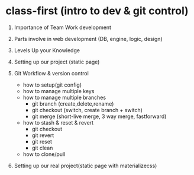 # class-first (intro to dev & git control)

1. Importance of Team Work development
2. Parts involve in web development (DB, engine, logic, design)
3. Levels Up your Knowledge
3. Setting up our project (static page)
4. Git Workflow & version control
	- how to setup(git config)
	- how to manage multiple keys
	- how to manage multiple branches
		- git branch (create,delete,rename)
		- git checkout (switch, create branch + switch)
		- git merge (short-live merge, 3 way merge, fastforward)
	- how to stash & reset & revert
		- git checkout
		- git revert
		- git reset
		- git clean
	- how to clone/pull

5. Setting up our real project(static page with materializecss)